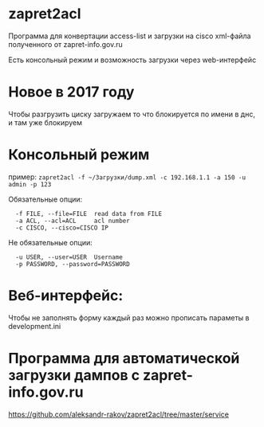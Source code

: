zapret2acl
==========

Программа для конвертации access-list и загрузки на cisco xml-файла полученного от zapret-info.gov.ru 

Есть консольный режим и возможность загрузки через web-интерфейс



Новое в 2017 году
================
Чтобы разгрузить циску загружаем то что блокируется по имени в днс, и там уже блокируем



Консольный режим
================

пример:
`zapret2acl -f ~/Загрузки/dump.xml -c 192.168.1.1 -a 150 -u admin -p 123`

Обязательные опции:
```
  -f FILE, --file=FILE  read data from FILE
  -a ACL, --acl=ACL     acl number
  -c CISCO, --cisco=CISCO IP
```

Не обязательные опции:
```
  -u USER, --user=USER  Username
  -p PASSWORD, --password=PASSWORD
```

Веб-интерфейс:
=============
Чтобы не заполнять форму каждый раз можно прописать параметы в development.ini

Программа для автоматической загрузки дампов с zapret-info.gov.ru 
================
https://github.com/aleksandr-rakov/zapret2acl/tree/master/service
